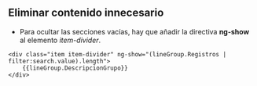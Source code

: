 ## Eliminar contenido innecesario

- Para ocultar las secciones vacías, hay que añadir la directiva **ng-show** al elemento *item-divider*.

```
<div class="item item-divider" ng-show="(lineGroup.Registros | filter:search.value).length">
    {{lineGroup.DescripcionGrupo}}
</div>
```
